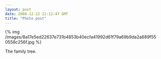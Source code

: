 ```yaml
---
layout: post
date: 2008-12-22 22:12:47 GMT
title: "Photo post"
---
```

{% img /images/8a17e5ed22637e731b4853b40ecfa41992d61f79a69b9da2a689f550558c256f.jpg %}

The family tree.